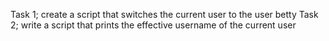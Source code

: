 Task 1; create a script that switches the current user to the user betty
Task 2; write a script that prints the effective username of the current user
